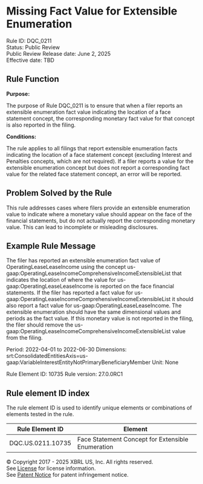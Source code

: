 # Missing Fact Value for Extensible Enumeration
Rule ID: DQC_0211  
Status: Public Review  
Public Review Release date: June 2, 2025  
Effective date: TBD

## Rule Function

**Purpose:**

The purpose of Rule DQC_0211 is to ensure that when a filer reports an extensible enumeration fact value indicating the location of a face statement concept, the corresponding monetary fact value for that concept is also reported in the filing.

**Conditions:**

The rule applies to all filings that report extensible enumeration facts indicating the location of a face statement concept (excluding Interest and Penalties concepts, which are not required). If a filer reports a value for the extensible enumeration concept but does not report a corresponding fact value for the related face statement concept, an error will be reported.

## Problem Solved by the Rule

This rule addresses cases where filers provide an extensible enumeration value to indicate where a monetary value should appear on the face of the financial statements, but do not actually report the corresponding monetary value. This can lead to incomplete or misleading disclosures.

## Example Rule Message

The filer has reported an extensible enumeration fact value of OperatingLeaseLeaseIncome using the concept us-gaap:OperatingLeaseIncomeComprehensiveIncomeExtensibleList that indicates the location of where the value for us-gaap:OperatingLeaseLeaseIncome is reported on the face financial statements. If the filer has reported  a fact value for us-gaap:OperatingLeaseIncomeComprehensiveIncomeExtensibleList it should also report a fact value for us-gaap:OperatingLeaseLeaseIncome. The extensible enumeration should have the same dimensional values and periods as the fact value. If this monetary value is not reported in the filing, the filer should remove the us-gaap:OperatingLeaseIncomeComprehensiveIncomeExtensibleList value from the filing.

Period: 2022-04-01 to 2022-06-30
Dimensions: srt:ConsolidatedEntitiesAxis=us-gaap:VariableInterestEntityNotPrimaryBeneficiaryMember
Unit: None

Rule Element ID: 10735
Rule version: 27.0.0RC1 

## Rule element ID index  
The rule element ID is used to identify unique elements or combinations of elements tested in the rule.

|Rule Element ID|Element|
|--- |--- |
| DQC.US.0211.10735 | Face Statement Concept for Extensible Enumeration |

© Copyright 2017 - 2025 XBRL US, Inc. All rights reserved.  
See [License](https://xbrl.us/dqc-license) for license information.  
See [Patent Notice](https://xbrl.us/dqc-patent) for patent infringement notice.
